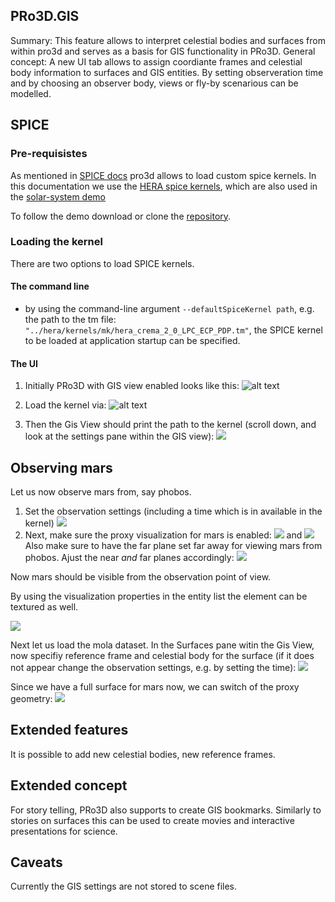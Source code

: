 
## PRo3D.GIS 

Summary: This feature allows to interpret celestial bodies and surfaces from within pro3d and serves as a basis for GIS functionality in PRo3D.
General concept: A new UI tab allows to assign coordiante frames and celestial body information to surfaces and GIS entities. By setting observeration time and by choosing an observer body, views or fly-by scenarious can be modelled.


## SPICE

### Pre-requisistes
As mentioned in [SPICE docs](./spice.md) pro3d allows to load custom spice kernels. In this documentation we use the [HERA spice kernels](https://s2e2.cosmos.esa.int/bitbucket/projects/spice_kernels/repos/hera/browse), which are also used in the [solar-system demo](https://github.com/pro3d-space/PRo3D.SPICE)

To follow the demo download or clone the [repository](https://s2e2.cosmos.esa.int/bitbucket/projects/spice_kernels/repos/hera/browse).

 
### Loading the kernel

There are two options to load SPICE kernels. 

#### The command line
 - by using the command-line argument `--defaultSpiceKernel path`, e.g. the path to the tm file: `"../hera/kernels/mk/hera_crema_2_0_LPC_ECP_PDP.tm"`, the SPICE kernel to be loaded at application startup can be specified.

#### The UI

1. Initially PRo3D with GIS view enabled looks like this:
![alt text](./images/gis-view.png)

2. Load the kernel via:
![alt text](images/loadKernel.png)

3. Then the Gis View should print the path to the kernel (scroll down, and look at the settings pane within the GIS view):
![](images/loadedKernel.png)

## Observing mars

Let us now observe mars from, say phobos.
1. Set the observation settings (including a time which is in available in the kernel)
![](images/observe.png)
2. Next, make sure the proxy visualization for mars is enabled:
![](./images/MarsProperties.png)
and
![](./images/visibleMars.png)
Also make sure to have the far plane set far away for viewing mars from phobos. Ajust the near *and* far planes accordingly:
![](./images/farplane.png)

Now mars should be visible from the observation point of view.

By using the visualization properties in the entity list the element can be textured as well.

![](./images/textured.png)

Next let us load the mola dataset.
In the Surfaces pane witin the Gis View, now specifiy reference frame and celestial body for the surface (if it does not appear change the observation settings, e.g. by setting the time):
![](images/surfaceRefFrame.png)

Since we have a full surface for mars now, we can switch of the proxy geometry:
![](images/molaObservation.png)

## Extended features

It is possible to add new celestial bodies, new reference frames.

## Extended concept

For story telling, PRo3D also supports to create GIS bookmarks. Similarly to stories on surfaces this can be used to create movies and interactive presentations for science.

## Caveats

Currently the GIS settings are not stored to scene files.